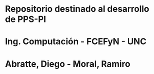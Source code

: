 # Repositorio destinado al desarrollo de PPS-PI 
# Ing. Computación - FCEFyN - UNC
# Abratte, Diego - Moral, Ramiro

